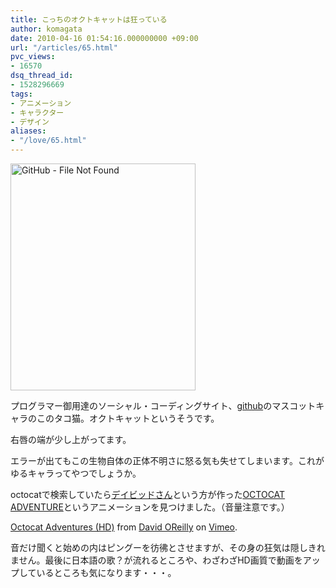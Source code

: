 ```yaml
---
title: こっちのオクトキャットは狂っている
author: komagata
date: 2010-04-16 01:54:16.000000000 +09:00
url: "/articles/65.html"
pvc_views:
- 16570
dsq_thread_id:
- 1528296669
tags:
- アニメーション
- キャラクター
- デザイン
aliases:
- "/love/65.html"
---
```


  <a title="GitHub - File Not Found by komagata, on Flickr" href="http://github.com/forbarbuz"><img src="http://farm5.static.flickr.com/4012/4523763510_bb39558d87_o.png" alt="GitHub - File Not Found" width="296" height="363" /></a>


プログラマー御用達のソーシャル・コーディングサイト、[github][1]のマスコットキャラのこのタコ猫。オクトキャットというそうです。

右唇の端が少し上がってます。

エラーが出てもこの生物自体の正体不明さに怒る気も失せてしまいます。これがゆるキャラってやつでしょうか。

octocatで検索していたら[デイビッドさん][2]という方が作った[OCTOCAT ADVENTURE][3]というアニメーションを見つけました。（音量注意です。）





  <a href="http://vimeo.com/1690174">Octocat Adventures (HD)</a> from <a href="http://vimeo.com/davidoreilly">David OReilly</a> on <a href="http://vimeo.com">Vimeo</a>.


音だけ聞くと始めの内はピングーを彷彿とさせますが、その身の狂気は隠しきれません。最後に日本語の歌？が流れるところや、わざわざHD画質で動画をアップしているところも気になります・・・。

 [1]: http://github.com/
 [2]: http://www.davidoreilly.com/
 [3]: http://www.davidoreilly.com/work/octocat-adventure
